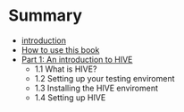 # Summary

* [introduction](README.md)
* [How to use this book](how_to_use_this_book.md)
* [Part 1: An introduction to HIVE](Part1/part_1_an_introduction_to_hive.md)
   * 1.1 What is HIVE?
   * 1.2 Setting up your testing enviroment
   * 1.3 Installing the HIVE enviroment
   * 1.4 Setting up HIVE

